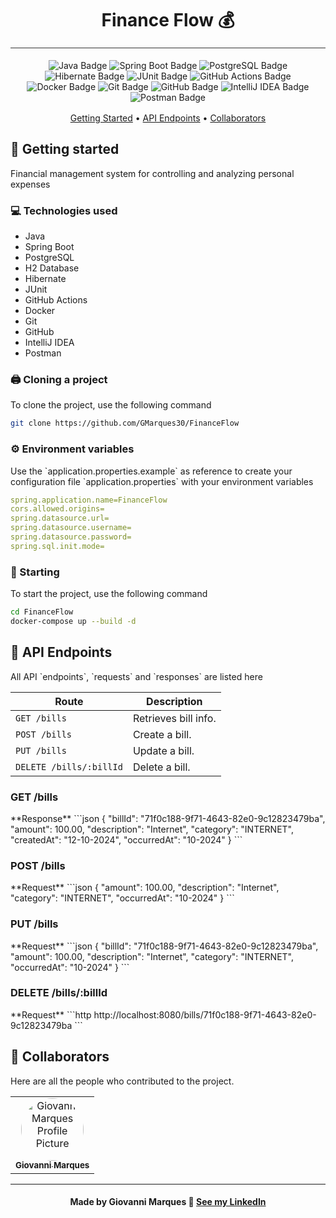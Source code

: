 <h1 align="center" style="font-weight: bold; border-bottom: 1px solid #333; padding-bottom: 16px">Finance Flow 💰</h1>
<p align="center"> 
	<img src="https://img.shields.io/badge/java-%23ED8B00.svg?style=for-the-badge&logo=openjdk&logoColor=white" alt="Java Badge" /> 
	<img src="https://img.shields.io/badge/Spring%20Boot-6DB33F.svg?style=for-the-badge&logo=Spring-Boot&logoColor=white" alt="Spring Boot Badge" /> 
	<img src="https://img.shields.io/badge/PostgreSQL-4169E1.svg?style=for-the-badge&logo=PostgreSQL&logoColor=white" alt="PostgreSQL Badge" /> 
	<img src="https://img.shields.io/badge/Hibernate-59666C?style=for-the-badge&logo=Hibernate&logoColor=white" alt="Hibernate Badge" /> 
	<img src="https://img.shields.io/badge/JUnit5-25A162.svg?style=for-the-badge&logo=JUnit5&logoColor=white" alt="JUnit Badge" /> 
	<img src="https://img.shields.io/badge/GitHub%20Actions-2088FF.svg?style=for-the-badge&logo=GitHub-Actions&logoColor=white" alt="GitHub Actions Badge" /> 
	<img src="https://img.shields.io/badge/Docker-2496ED.svg?style=for-the-badge&logo=Docker&logoColor=white" alt="Docker Badge" /> 
	<img src="https://img.shields.io/badge/git-%23F05033.svg?style=for-the-badge&logo=git&logoColor=white" alt="Git Badge" /> 
	<img src="https://img.shields.io/badge/github-%23121011.svg?style=for-the-badge&logo=github&logoColor=white" alt="GitHub Badge" /> 
	<img src="https://img.shields.io/badge/IntelliJIDEA-000000.svg?style=for-the-badge&logo=intellij-idea&logoColor=white" alt="IntelliJ IDEA Badge" /> 
	<img src="https://img.shields.io/badge/Postman-FF6C37?style=for-the-badge&logo=postman&logoColor=white" alt="Postman Badge" /> 
</p>
<div align="center" style="margin: 16px 0;">
	<a href="#getting-started">Getting Started</a> • 
	<a href="#api-endpoints">API Endpoints</a> • 
	<a href="#collaborators">Collaborators</a>
</div>
<h2 id="getting-started">🚀 Getting started</h2>
Financial management system for controlling and analyzing personal expenses
<h3>💻 Technologies used</h3>
<ul>
	<li>Java</li>
	<li>Spring Boot</li>
	<li>PostgreSQL</li>
	<li>H2 Database</li>
	<li>Hibernate</li>
	<li>JUnit</li>
	<li>GitHub Actions</li>
	<li>Docker</li>
	<li>Git</li>
	<li>GitHub</li>
	<li>IntelliJ IDEA</li>
	<li>Postman</li>
</ul>
<h3>🖨️ Cloning a project</h3>
To clone the project, use the following command

```bash
git clone https://github.com/GMarques30/FinanceFlow
```

<h3> ⚙ Environment variables</h3>
Use the `application.properties.example` as reference to create your configuration file `application.properties` with your environment variables

```yaml
spring.application.name=FinanceFlow
cors.allowed.origins=
spring.datasource.url=
spring.datasource.username=
spring.datasource.password=
spring.sql.init.mode=
```

<h3>🏁 Starting</h3>
To start the project, use the following command

```bash
cd FinanceFlow
docker-compose up --build -d
```

<h2 id="api-endpoints">📌 API Endpoints</h2>
All API `endpoints`, `requests` and `responses` are listed here

| Route                   | Description          |
| ----------------------- | -------------------- |
| `GET /bills`            | Retrieves bill info. |
| `POST /bills`           | Create a bill.       |
| `PUT /bills`            | Update a bill.       |
| `DELETE /bills/:billId` | Delete a bill.       |
<h3 id="get-auth-detail">GET /bills</h3>
**Response**
```json
{
  "billId": "71f0c188-9f71-4643-82e0-9c12823479ba",
  "amount": 100.00,
  "description": "Internet",
  "category": "INTERNET",
  "createdAt": "12-10-2024",
  "occurredAt": "10-2024"
}
```
<h3 id="post-auth-detail">POST /bills</h3>
**Request**
```json
{
  "amount": 100.00,
  "description": "Internet",
  "category": "INTERNET",
  "occurredAt": "10-2024"
}
```
<h3 id="post-auth-detail">PUT /bills</h3>
**Request**
```json
{
  "billId": "71f0c188-9f71-4643-82e0-9c12823479ba",
  "amount": 100.00,
  "description": "Internet",
  "category": "INTERNET",
  "occurredAt": "10-2024"
}
```
<h3 id="post-auth-detail">DELETE /bills/:billId</h3>
**Request**
```http
http://localhost:8080/bills/71f0c188-9f71-4643-82e0-9c12823479ba
```
<h2 id="collaborators">🤝 Collaborators</h2>
Here are all the people who contributed to the project.

<table>
  <tr>
    <td align="center">
      <a href="https://github.com/GMarques30">
        <img style="border-radius: 50%;" src="https://avatars.githubusercontent.com/u/101661947?v=4" width="100px;" alt="Giovanni Marques Profile Picture"/><br>
        <sub>
          <b>Giovanni Marques</b>
        </sub>
      </a>
    </td>
  </tr>
</table>

---
<h4 align="center">Made by Giovanni Marques 👋 <a href="https://www.linkedin.com/in/gmarques30/">See my LinkedIn</a></h4>
